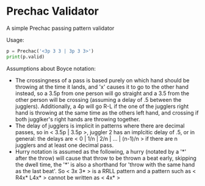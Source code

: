 Prechac Validator
=================

A simple Prechac passing pattern validator

Usage:
```python
p = Prechac('<3p 3 3 | 3p 3 3>')
print(p.valid)
```

Assumptions about Boyce notation:
* The crossingness of a pass is based purely on which hand should be throwing at the time it lands, and 'x' causes it to go to the other hand instead, so a 3.5p from one person will go straight and a 3.5 from the other person will be crossing (assuming a delay of .5 between the jugglers). Additionally, a 4p will go R-L if the one of the jugglers right hand is throwing at the same time as the others left hand, and crossing if both jugglker's right hands are throwing together.
* The delay of jugglers is implicit in patterns where there are decimal passes, so in < 3.5p | 3.5p >, juggler 2 has an implcitic delay of .5, or in general: the delays are < 0 | 1/n | 2/n | ... | (n-1)/n > if there are n jugglers and at least one decimal pass.
* Hurry notation is assumed as the following, a hurry (notated by a '\*' after the throw) will cause that throw to be thrown a beat early, skipping the dwell time, the '\*' is also a shorthand for 'throw with the same hand as the last beat'. So < 3x 3\* > is a RRLL pattern and a pattern such as < R4x\* L4x\* > cannot be written as < 4x\* >
